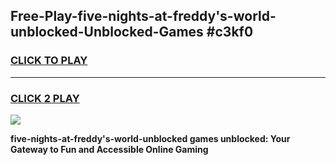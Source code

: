 
## Free-Play-five-nights-at-freddy's-world-unblocked-Unblocked-Games #c3kf0
<h3>
<a href="https://news.freeplayer.one?title=five-nights-at-freddy's-world-unblocked&ref=8M">CLICK TO PLAY</a></h3>
<hr>

<h3>
<a href="https://news.freeplayer.one?title=five-nights-at-freddy's-world-unblocked&ref=8M">CLICK 2 PLAY</a>
  
</h3>

<a href="https://news.freeplayer.one?title=five-nights-at-freddy's-world-unblocked&ref=8M"><img src="https://clearcache.store/games.png"></a>


**five-nights-at-freddy's-world-unblocked games unblocked: Your Gateway to Fun and Accessible Online Gaming**
